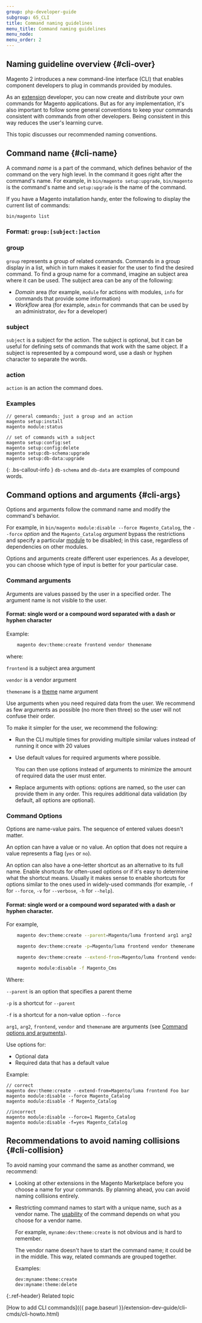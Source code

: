 ```yaml
---
group: php-developer-guide
subgroup: 65_CLI
title: Command naming guidelines
menu_title: Command naming guidelines
menu_node:
menu_order: 2
---
```


<!-- http://olgakopylova.espritica.com/naming-conventions-for-cli-commands-in-magento-2/
 -->

## Naming guideline overview {#cli-over}

Magento 2 introduces a new command-line interface (CLI) that enables component developers to plug in commands provided by modules.

As an [extension](https://glossary.magento.com/extension) developer, you can now create and distribute your own commands for Magento applications. But as for any implementation, it's also important to follow some general conventions to keep your commands consistent with commands from other developers. Being consistent in this way reduces the user's learning curve.

This topic discusses our recommended naming conventions.

## Command name {#cli-name}

A command *name* is a part of the command, which defines behavior of the command on the very high level. In the command it goes right after the command's name.
For example, in `bin/magento setup:upgrade`, `bin/magento` is the command's name and `setup:upgrade` is the name of the command.

If you have a Magento installation handy, enter the following to display the current list of commands:

```bash
bin/magento list
```

### Format: `group:[subject:]action`

### group
`group` represents a group of related commands. Commands in a group display in a list, which in turn makes it easier for the user to find the desired command. To find a group name for a command, imagine an subject area where it can be used. The subject area can be any of the following:

*	*Domain* area (for example, `module` for actions with modules, `info` for commands that provide some information)
*	*Workflow* area (for example, `admin` for commands that can be used by an administrator, `dev` for a developer)

### subject
`subject` is a subject for the action. The subject is optional, but it can be useful for defining sets of commands that work with the same object. If a subject is represented by a compound word, use a dash or hyphen character to separate the words.

### action
`action` is an action the command does.

### Examples

```terminal
// general commands: just a group and an action
magento setup:install
magento module:status

// set of commands with a subject
magento setup:config:set
magento setup:config:delete
magento setup:db-schema:upgrade
magento setup:db-data:upgrade
```

{: .bs-callout-info }
`db-schema` and `db-data` are examples of compound words.

## Command options and arguments {#cli-args}

Options and arguments follow the command name and modify the command's behavior.

For example, in `bin/magento module:disable --force Magento_Catalog`, the `--force` *option* and the `Magento_Catalog` *argument* bypass the restrictions and specify a particular [module](https://glossary.magento.com/module) to be disabled; in this case, regardless of dependencies on other modules.

Options and arguments create different user experiences. As a developer, you can choose which type of input is better for your particular case.

### Command arguments

Arguments are values passed by the user in a specified order. The argument name is not visible to the user.

#### Format: single word or a compound word separated with a dash or hyphen character

Example:

```bash
	magento dev:theme:create frontend vendor themename
```

where:

`frontend` is a subject area argument

`vendor` is a vendor argument

`themename` is a [theme](https://glossary.magento.com/theme) name argument

Use arguments when you need required data from the user. We recommend as few arguments as possible (no more then three) so the user will not confuse their order.

To make it simpler for the user, we recommend the following:

*	Run the CLI multiple times for providing multiple similar values instead of running it once with 20 values
*	Use default values for required arguments where possible.

	You can then use options instead of arguments to minimize the amount of required data the user must enter.

*	Replace arguments with options: options are named, so the user can provide them in any order. This requires additional data validation (by default, all options are optional).

### Command Options

Options are name-value pairs. The sequence of entered values doesn't matter.

An option can have a value or no value. An option that does not require a value represents a flag (`yes` or `no`).

An option can also have a one-letter shortcut as an alternative to its full name. Enable shortcuts for often-used options or if it's easy to determine what the shortcut means. Usually it makes sense to enable shortcuts for options similar to the ones used in widely-used commands (for example, `-f` for `--force`, `-v` for `--verbose`, `-h` for `--help`).

#### Format: single word or a compound word separated with a dash or hyphen character.

For example,

```bash
	magento dev:theme:create --parent=Magento/luma frontend arg1 arg2
```

```bash
	magento dev:theme:create -p=Magento/luma frontend vendor themename
```

```bash
	magento dev:theme:create --extend-from=Magento/luma frontend vendor themename
```

```bash
	magento module:disable -f Magento_Cms
```

Where:

`--parent` is an option that specifies a parent theme

`-p` is a shortcut for `--parent`

`-f` is a shortcut for a non-value option `--force`

`arg1`, `arg2`, `frontend`, `vendor` and `themename` are arguments (see [Command options and arguments](#cli-args)).

Use options for:

*	Optional data
*	Required data that has a default value

Example:

```terminal
// correct
magento dev:theme:create --extend-from=Magento/luma frontend Foo bar
magento module:disable --force Magento_Catalog
magento module:disable -f Magento_Catalog

//incorrect
magento module:disable --force=1 Magento_Catalog
magento module:disable -f=yes Magento_Catalog
```

## Recommendations to avoid naming collisions {#cli-collision}

To avoid naming your command the same as another command, we recommend:

*	Looking at other extensions in the Magento Marketplace before you choose a name for your commands. By planning ahead, you can avoid naming collisions entirely.

*	Restricting command names to start with a unique name, such as a vendor name. The [usability](https://glossary.magento.com/usability) of the command depends on what you choose for a vendor name.

    For example, `myname:dev:theme:create` is not obvious and is hard to remember.

    The vendor name doesn't have to start the command name; it could be in the middle. This way, related commands are grouped together.

    Examples:

    ```terminal
    dev:myname:theme:create
    dev:myname:theme:delete
    ```

{:.ref-header}
Related topic

[How to add CLI commands]({{ page.baseurl }}/extension-dev-guide/cli-cmds/cli-howto.html)
